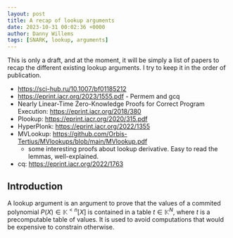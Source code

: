 ```yaml
---
layout: post
title: A recap of lookup arguments
date: 2023-10-31 00:02:36 +0000
author: Danny Willems
tags: [SNARK, lookup, arguments]
---
```


This is only a draft, and at the moment, it will be simply a list of papers to
recap the different existing lookup arguments. I try to keep it in the order of
publication.

- https://sci-hub.ru/10.1007/bf01185212
- https://eprint.iacr.org/2023/1555.pdf - Permem and gcq
- Nearly Linear-Time Zero-Knowledge Proofs for Correct Program Execution: https://eprint.iacr.org/2018/380
- Plookup: https://eprint.iacr.org/2020/315.pdf
- HyperPlonk: https://eprint.iacr.org/2022/1355
- MVLookup: https://github.com/Orbis-Tertius/MVlookups/blob/main/MVlookup.pdf
  - some interesting proofs about lookup derivative. Easy to read the lemmas, well-explained.
- cq: https://eprint.iacr.org/2022/1763


## Introduction

A lookup argument is an argument to prove that the values of a commited
polynomial $P(X) \in \mathbb{K}^{<n}[X]$ is contained in a table $t \in
\mathbb{K}^N$, where $t$ is a precomputable table of values. It is used to avoid
computations that would be expensive to constrain otherwise.
